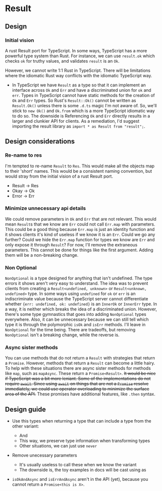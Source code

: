 # Result

## Design

### Initial vision

A rust Result port for TypeScript. In some ways, TypeScript has a more powerful type system than Rust.
For instance, we can use `result.ok` which checks `ok` for truthy values, and validates `result` is an `Ok`.

However, we cannot write 1:1 Rust in TypeScript. There will be limitations where the idiomatic Rust way conflicts with the idiomatic TypeScript way.

- In TypeScript we have `Result` as a type so that it can implement an interface across `Ok` and `Err` and have a discriminated union for `ok` and `err`.
  Types in TypeScript cannot have static methods for the creation of `Ok` and `Err` types. So Rust's `Result::Ok()` cannot be written as `Result.Ok()` unless there is some `.d.ts` magic I'm not aware of.
  So, we'll stick to `new Ok()` and `Ok.from` which is a more TypeScript idiomatic way to do so.
  The downside is Referencing `Ok` and `Err` directly results in a larger and clunkier API for clients.
  As a remediation, I'd suggest importing the result library as `import * as Result from "result";`.

## Design considerations

### Re-name to res

I'm tempted to re-name `Result` to `Res`. This would make all the objects map to their 'short' names.
This would be a consistent naming convention, but would stray from the initial vision of a rust Result port.

- Result -> Res
- Okay -> Ok
- Error -> Err

### Minimize unnecessary api details

We could remove parameters in `Ok` and `Err` that are not relevant.
This would mean `Result`s that we know are `Err` could not call `Err.map` with parameters.
This could be a good thing because `Err.map` is just an identity function and it shows clients it's kind of useless if we know it is an `Err`.
Could we go any further? Could we hide the `Err.map` function for types we know are `Err` and only expose it through `Result`?
For now, I'll remove the extraneous parameters. This cannot be done for things like the first argument. Adding them will be a non-breaking change.

### Non Optional

`NonOptional` is a type designed for anything that isn't undefined. The type errors it shows aren't very easy to understand.
The idea was to prevent clients from creating a `Result<undefined, unknown>` or `Result<unknown, undefined>` type.
In some ways using `undefined` for `ok` or `err` is an indiscriminate value because the TypeScript server cannot differentiate whether `{err: undefined, ok: undefined}`
is an `InnerOk` or `InnerErr` type. In a way, it is neither which breaks the idea of a discriminated union.
However, there's some type gymnastics that goes into adding `NonOptional` types everywhere.
Also, it can be unnecessary because we can still tell which type it is through the polymorphic `isOk` and `isErr` methods.
I'll leave in `NonOptional` for the time being. There are tradeoffs, but removing `NonOptional` isn't a breaking change, while the reverse is.

### Async sister methods

You can use methods that do not return a `Result` with strategies that return a `Promise`. However, methods that return a `Result` can become a little hairy.
To help with these situations there are async sister methods for methods like `map`, such as `mapAsync`. These return a `Promise<Result>`.
~~It would be nice if TypeScript was a bit more leniant. Some of the implementations do not require `await`. Since using `await` on things that are not a `Promise`
resolve immediately, we could use operator overloading to minimize the surface area of the API.~~ These promises have additional features, like `.then` syntax.

## Design guide

- Use this types when returning a type that can include a type from the other variant:

  - And
  - This way, we preserve type information when transforming types
  - Other situations, we can just use `never`

- Remove unecessary parameters

  - It's usually useless to call these when we know the variant
  - The downside is, the toy examples in docs will be cast using as

- `isOkAndAsync` and `isErrAndAsync` aren't in the API (yet), because you cannot return a `Promise<this is X>`.
